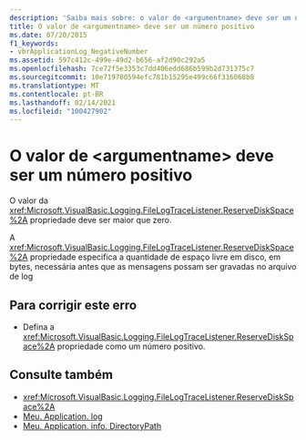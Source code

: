 ```yaml
---
description: 'Saiba mais sobre: o valor de <argumentname> deve ser um número positivo'
title: O valor de <argumentname> deve ser um número positivo
ms.date: 07/20/2015
f1_keywords:
- vbrApplicationLog_NegativeNumber
ms.assetid: 597c412c-499e-49d2-b656-af2d90c292a5
ms.openlocfilehash: 7ce72f5e3353c7dd406edd686b599b2d731375c7
ms.sourcegitcommit: 10e719780594efc781b15295e499c66f316068b8
ms.translationtype: MT
ms.contentlocale: pt-BR
ms.lasthandoff: 02/14/2021
ms.locfileid: "100427902"
---
```

# <a name="the-value-of-argumentname-must-be-a-positive-number"></a>O valor de \<argumentname> deve ser um número positivo

O valor da <xref:Microsoft.VisualBasic.Logging.FileLogTraceListener.ReserveDiskSpace%2A> propriedade deve ser maior que zero.  
  
 A <xref:Microsoft.VisualBasic.Logging.FileLogTraceListener.ReserveDiskSpace%2A> propriedade especifica a quantidade de espaço livre em disco, em bytes, necessária antes que as mensagens possam ser gravadas no arquivo de log  
  
## <a name="to-correct-this-error"></a>Para corrigir este erro  
  
- Defina a <xref:Microsoft.VisualBasic.Logging.FileLogTraceListener.ReserveDiskSpace%2A> propriedade como um número positivo.  
  
## <a name="see-also"></a>Consulte também

- <xref:Microsoft.VisualBasic.Logging.FileLogTraceListener.ReserveDiskSpace%2A>
- [Meu. Application. log](xref:Microsoft.VisualBasic.ApplicationServices.ApplicationBase.Log)
- [Meu. Application. info. DirectoryPath](xref:Microsoft.VisualBasic.ApplicationServices.ApplicationBase.Log)
